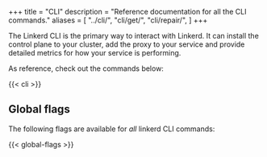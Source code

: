+++
title = "CLI"
description = "Reference documentation for all the CLI commands."
aliases = [
  "../cli/",
  "cli/get/",
  "cli/repair/",
]
+++

The Linkerd CLI is the primary way to interact with Linkerd. It can install the
control plane to your cluster, add the proxy to your service and provide
detailed metrics for how your service is performing.

As reference, check out the commands below:

{{< cli >}}

## Global flags

The following flags are available for *all* linkerd CLI commands:

{{< global-flags >}}
